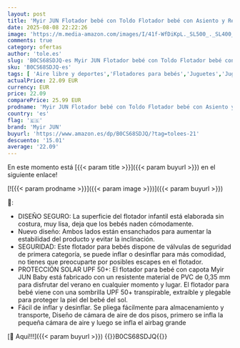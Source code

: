 ```yaml
---
layout: post
title: 'Myir JUN Flotador bebé con Toldo Flotador bebé con Asiento y Respaldo Anillo de Natación para bebés de Piscina Flotador Inflable para Niños Flotador de Natación Nadar Anillo  Naranja  con Toldo  S '
date: 2025-08-08 22:22:26
image: 'https://m.media-amazon.com/images/I/41f-WfDiKpL._SL500_._SL400_.jpg'
comments: true
category: ofertas
author: 'tole.es'
slug: 'B0CS68SDJQ-es Myir JUN Flotador bebé con Toldo Flotador bebé con Asiento...'
sku: 'B0CS68SDJQ-es'
tags: [ 'Aire libre y deportes','Flotadores para bebés','Juguetes','Juguetes y juegos','Piscinas de jardín y juegos acuáticos','bebé','bebés','myir jun','🇪🇸', ]
actualPrice: 22.09 EUR
currency: EUR
price: 22.09
comparePrice: 25.99 EUR
prodname: 'Myir JUN Flotador bebé con Toldo Flotador bebé con Asiento y Respaldo Anillo de Natación para bebés de Piscina Flotador Inflable para Niños Flotador de Natación Nadar Anillo  Naranja  con Toldo  S '
country: 'es'
flag: '🇪🇸'
brand: 'Myir JUN'
buyurl: 'https://www.amazon.es/dp/B0CS68SDJQ/?tag=tolees-21'
descuento: '15.01'
average: '22.09'
---
```


En este momento está [{{< param title >}}]({{< param buyurl >}}) en el siguiente enlace!

[![{{< param prodname >}}]({{< param image >}})]({{< param buyurl >}})

🔎:

- DISEÑO SEGURO: La superficie del flotador infantil está elaborada sin costura, muy lisa, deja que los bebés naden cómodamente.
- Nuevo diseño: Ambos lados están ensanchados para aumentar la estabilidad del producto y evitar la inclinación.
- SEGURIDAD: Este flotador para bebés dispone de válvulas de seguridad de primera categoría, se puede inflar o desinflar para más comodidad, no tienes que preocuparte por posibles escapes en el flotador.
- PROTECCIÓN SOLAR UPF 50+: El flotador para bebé con capota Myir JUN Baby está fabricado con un resistente material de PVC de 0,35 mm para disfrutar del verano en cualquier momento y lugar. El flotador para bebé viene con una sombrilla UPF 50+ transpirable, extraíble y plegable para proteger la piel del bebé del sol.
- Fácil de inflar y desinflar. Se pliega fácilmente para almacenamiento y transporte, Diseño de cámara de aire de dos pisos, primero se infla la pequeña cámara de aire y luego se infla el airbag grande

[🛒 Aquí!!!]({{< param buyurl >}})
{{<world>}}B0CS68SDJQ{{</world>}}
